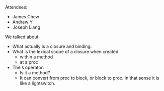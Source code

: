Attendees:

- James Chew
- Andrew Y
- Joseph Liang

We talked about:

- What actually is a closure and binding. 
- What is the lexical scope of a closure when created 
  - within a method
  - at a proc
- The `&` operator:
  - Is it a method?
  - It can convert from proc to block, or block to proc. In that sense it is like a lightswitch.
